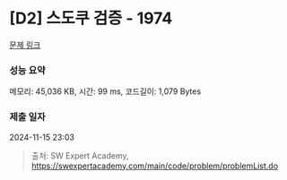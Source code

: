 # [D2] 스도쿠 검증 - 1974 

[문제 링크](https://swexpertacademy.com/main/code/problem/problemDetail.do?contestProbId=AV5Psz16AYEDFAUq) 

### 성능 요약

메모리: 45,036 KB, 시간: 99 ms, 코드길이: 1,079 Bytes

### 제출 일자

2024-11-15 23:03



> 출처: SW Expert Academy, https://swexpertacademy.com/main/code/problem/problemList.do